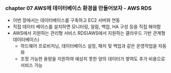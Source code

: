 ### chapter 07 AWS에 데이터베이스 환경을 만들어보자 - AWS RDS

- 이번 장에서는 데이터베이스를 구축하고 EC2 서버와 연동
- 직접 데이터 베이스를 설치하면 모니터링, 알람, 백업, HA 구성 등을 직접 해야함
- AWS에서 지원하는 관리형 서비스 RDS(AWS에서 지원하는 클라우드 기반 관계형 데이터베이스)
  - 하드웨어 프로비저닝, 데이터베이스 설정, 패치 및 백업과 같은 운영작업을 자동화 
  - 조정 가능한 용량을 지원하여 예상치 못한 양의 데이터가 쌓여도 추가 비용으로 서비스 가능
